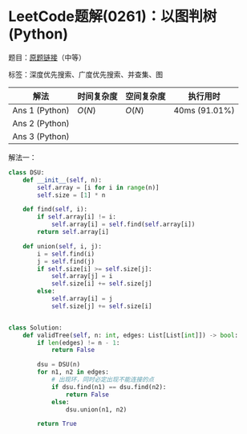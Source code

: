 # LeetCode题解(0261)：以图判树(Python)

题目：[原题链接](https://leetcode-cn.com/problems/graph-valid-tree/)（中等）

标签：深度优先搜索、广度优先搜索、并查集、图

| 解法           | 时间复杂度 | 空间复杂度 | 执行用时      |
| -------------- | ---------- | ---------- | ------------- |
| Ans 1 (Python) | $O(N)$     | $O(N)$     | 40ms (91.01%) |
| Ans 2 (Python) |            |            |               |
| Ans 3 (Python) |            |            |               |

解法一：

```python
class DSU:
    def __init__(self, n):
        self.array = [i for i in range(n)]
        self.size = [1] * n

    def find(self, i):
        if self.array[i] != i:
            self.array[i] = self.find(self.array[i])
        return self.array[i]

    def union(self, i, j):
        i = self.find(i)
        j = self.find(j)
        if self.size[i] >= self.size[j]:
            self.array[j] = i
            self.size[i] += self.size[j]
        else:
            self.array[i] = j
            self.size[j] += self.size[i]


class Solution:
    def validTree(self, n: int, edges: List[List[int]]) -> bool:
        if len(edges) != n - 1:
            return False

        dsu = DSU(n)
        for n1, n2 in edges:
            # 出现环，同时必定出现不能连接的点
            if dsu.find(n1) == dsu.find(n2):
                return False
            else:
                dsu.union(n1, n2)

        return True
```